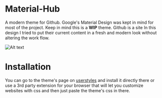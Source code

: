 # Material-Hub

A modern theme for Github. Google's Material Design was kept in mind for most of the project. Keep in mind this is a <b>WIP</b> theme. Github is a site In this design I tried to put their current content in a fresh and modern look without altering the work flow.

![Alt text](https://i.imgur.com/s3P6Vtg.png "Material Hub")

# Installation

You can go to the theme's page on <a href="https://userstyles.org/styles/163692/imdb-reborn">userstyles</a> and install it directly there or use a 3rd party extension for your browser that will let you customize websites with css and then just paste the theme's css in there.
